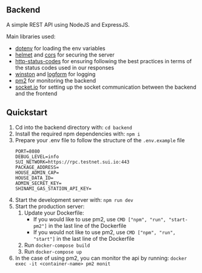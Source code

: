 ## Backend

A simple REST API using NodeJS and ExpressJS.

Main libraries used:

- [dotenv](https://www.npmjs.com/package/dotenv) for loading the env variables
- [helmet](https://www.npmjs.com/package/helmet) and [cors](https://www.npmjs.com/package/cors) for securing the server
- [http-status-codes](https://www.npmjs.com/package/http-status-codes) for ensuring following the best practices in terms of the status codes used in our responses
- [winston](https://www.npmjs.com/package/winston) and [logform](https://www.npmjs.com/package/logform) for logging
- [pm2](https://pm2.keymetrics.io/) for monitoring the backend
- [socket.io](https://socket.io/) for setting up the socket communication between the backend and the frontend

## Quickstart

1. Cd into the backend directory with: `cd backend`
2. Install the required npm dependencies with: `npm i`
3. Prepare your .env file to follow the structure of the `.env.example` file
   ```
   PORT=8080
   DEBUG_LEVEL=info
   SUI_NETWORK=https://rpc.testnet.sui.io:443
   PACKAGE_ADDRESS=
   HOUSE_ADMIN_CAP=
   HOUSE_DATA_ID=
   ADMIN_SECRET_KEY=
   SHINAMI_GAS_STATION_API_KEY=
   ```
4. Start the development server with: `npm run dev`
5. Start the production server:
   1. Update your Dockerfile:
      - If you would like to use pm2, use `CMD ["npm", "run", "start-pm2"]` in the last line of the Dockerfile
      - If you would not like to use pm2, use `CMD ["npm", "run", "start"]` in the last line of the Dockerfile
   2. Run `docker-compose build`
   3. Run `docker-compose up`
6. In the case of using pm2, you can monitor the api by running:
   `docker exec -it <container-name> pm2 monit`
